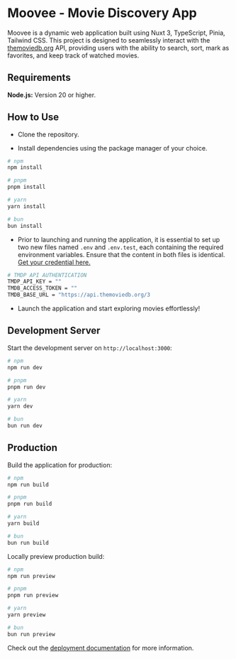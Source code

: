 # **Moovee - Movie Discovery App**

Moovee is a dynamic web application built using Nuxt 3, TypeScript, Pinia, Tailwind CSS. This project is designed to seamlessly interact with the [themoviedb.org](https://themoviedb.org) API, providing users with the ability to search, sort, mark as favorites, and keep track of watched movies.

## Requirements

**Node.js:** Version 20 or higher.

## **How to Use**

- Clone the repository.

- Install dependencies using the package manager of your choice.

```bash
# npm
npm install

# pnpm
pnpm install

# yarn
yarn install

# bun
bun install
```

- Prior to launching and running the application, it is essential to set up two new files named `.env` and `.env.test`, each containing the required environment variables. Ensure that the content in both files is identical. [Get your credential here.](https://www.themoviedb.org/settings/api)

```bash
# TMDP API AUTHENTICATION
TMDP_API_KEY = ""
TMDB_ACCESS_TOKEN = ""
TMDB_BASE_URL = "https://api.themoviedb.org/3
```

- Launch the application and start exploring movies effortlessly!

## Development Server

Start the development server on `http://localhost:3000`:

```bash
# npm
npm run dev

# pnpm
pnpm run dev

# yarn
yarn dev

# bun
bun run dev
```

## Production

Build the application for production:

```bash
# npm
npm run build

# pnpm
pnpm run build

# yarn
yarn build

# bun
bun run build
```

Locally preview production build:

```bash
# npm
npm run preview

# pnpm
pnpm run preview

# yarn
yarn preview

# bun
bun run preview
```

Check out the [deployment documentation](https://nuxt.com/docs/getting-started/deployment) for more information.
